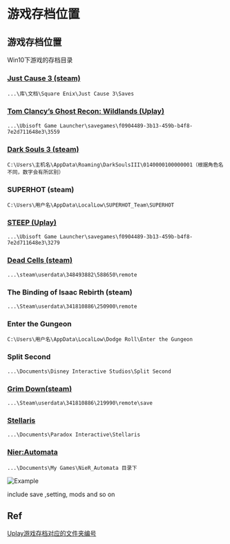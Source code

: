 # 游戏存档位置

## 游戏存档位置

Win10下游戏的存档目录

### [Just Cause 3 \(steam\)](http://www.gamersky.com/handbook/201512/689038.shtml)

```text
...\库\文档\Square Enix\Just Cause 3\Saves
```

### [Tom Clancy’s Ghost Recon: Wildlands \(Uplay\)](http://m.duotegame.com/gl/69763)

```text
...\Ubisoft Game Launcher\savegames\f0904489-3b13-459b-b4f8-7e2d711648e3\3559
```

### [Dark Souls 3 \(steam\)](http://www.gamersky.com/handbook/201604/739564.shtml)

```text
C:\Users\主机名\AppData\Roaming\DarkSoulsIII\0140000100000001（根据角色名不同，数字会有所区别）
```

### SUPERHOT \(steam\)

```text
C:\Users\用户名\AppData\LocalLow\SUPERHOT_Team\SUPERHOT
```

### [STEEP \(Uplay\)](https://steamcn.com/t232432-1-1)

```text
...\Ubisoft Game Launcher\savegames\f0904489-3b13-459b-b4f8-7e2d711648e3\3279
```

### [Dead Cells \(steam\)](http://pc.tgbus.com/danji_207/87823/)

```text
...\steam\userdata\348493882\588650\remote
```

### The Binding of Isaac Rebirth \(steam\)

```text
...\Steam\userdata\341810886\250900\remote
```

### Enter the Gungeon

```text
C:\Users\用户名\AppData\LocalLow\Dodge Roll\Enter the Gungeon
```

### Split Second

```text
...\Documents\Disney Interactive Studios\Split Second
```

### [Grim Down\(steam\)](https://zhidao.baidu.com/question/535365150.html)

```text
...\Steam\userdata\341810886\219990\remote\save
```

### [Stellaris](http://www.newyx.net/gl/409751_1.htm)

```text
...\Documents\Paradox Interactive\Stellaris
```

### [Nier:Automata](https://www.3dmgame.com/gl/3642305.html)

```
...\Documents\My Games\NieR_Automata 目录下 
```

![Example](https://i.imgur.com/lyaw1GH.png)

include save ,setting, mods and so on

## Ref

[Uplay游戏存档对应的文件夹编号](https://steamcn.com/t232432-1-1)

